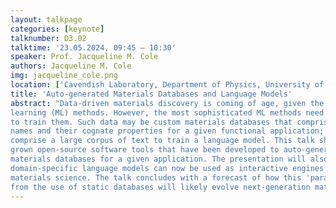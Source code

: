 ```yaml
---
layout: talkpage
categories: [keynote]
talknumber: D3.02
talktime: '23.05.2024, 09:45 – 10:30'
speaker: Prof. Jacqueline M. Cole
authors: Jacqueline M. Cole
img: jacqueline_cole.png
location: ['Cavendish Laboratory, Department of Physics, University of Cambridge, CB3 0HE. UK', 'ISIS Neutron and Muon Source, STFC Rutherford Appleton Laboratory, OX14 0QX. UK']
title: 'Auto-generated Materials Databases and Language Models'
abstract: "Data-driven materials discovery is coming of age, given the rise of 'big data' and machine-
learning (ML) methods. However, the most sophisticated ML methods need a lot of data
to train them. Such data may be custom materials databases that comprise chemical
names and their cognate properties for a given functional application; or data may
comprise a large corpus of text to train a language model. This talk showcases our home-
grown open-source software tools that have been developed to auto-generate custom
materials databases for a given application. The presentation will also demonstrate how
domain-specific language models can now be used as interactive engines for data-driven
materials science. The talk concludes with a forecast of how this 'paradigm shift' away
from the use of static databases will likely evolve next-generation materials science."
---
```

